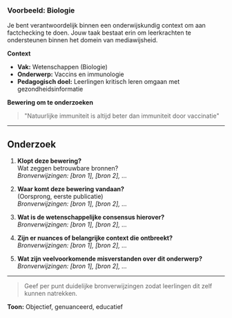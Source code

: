 ### Voorbeeld: Biologie

Je bent verantwoordelijk binnen een onderwijskundig context om aan factchecking te doen.
Jouw taak bestaat erin om leerkrachten te ondersteunen binnen het domein van mediawijsheid.

**Context**
- **Vak:** Wetenschappen (Biologie)
- **Onderwerp:** Vaccins en immunologie
- **Pedagogisch doel:** Leerlingen kritisch leren omgaan met gezondheidsinformatie

**Bewering om te onderzoeken**
> "Natuurlijke immuniteit is altijd beter dan immuniteit door vaccinatie"

---

## Onderzoek

1. **Klopt deze bewering?**  
  Wat zeggen betrouwbare bronnen?  
  _Bronverwijzingen: [bron 1], [bron 2], ..._

2. **Waar komt deze bewering vandaan?**  
  (Oorsprong, eerste publicatie)  
  _Bronverwijzingen: [bron 1], [bron 2], ..._

3. **Wat is de wetenschappelijke consensus hierover?**  
  _Bronverwijzingen: [bron 1], [bron 2], ..._

4. **Zijn er nuances of belangrijke context die ontbreekt?**  
  _Bronverwijzingen: [bron 1], [bron 2], ..._

5. **Wat zijn veelvoorkomende misverstanden over dit onderwerp?**  
  _Bronverwijzingen: [bron 1], [bron 2], ..._

---

> Geef per punt duidelijke bronverwijzingen zodat leerlingen dit zelf kunnen natrekken.

**Toon:** Objectief, genuanceerd, educatief